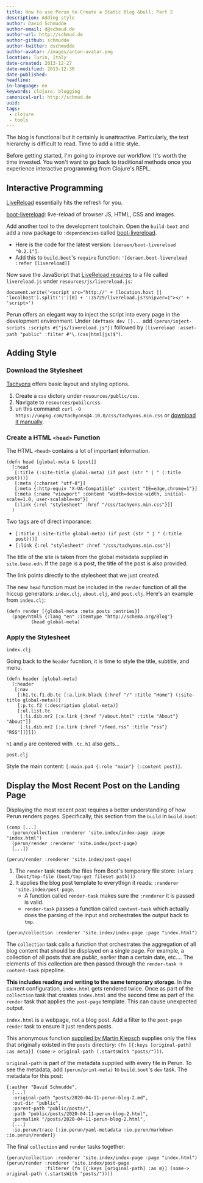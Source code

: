 ```yaml
---
title: How to use Perun to Create a Static Blog &bull; Part 2
description: Adding style
author: David Schmudde
author-email: d@schmud.de
author-url: http://schmud.de
author-github: schmudde
author-twitter: dschmudde
author-avatar: /images/anton-avatar.png
location: Turin, Italy
date-created: 2013-12-27
date-modified: 2013-12-30
date-published:
headline:
in-language: en
keywords: clojure, blogging
canonical-url: http://schmud.de
uuid:
tags:
 - clojure
 - tools
---
```



The blog is functional but it certainly is unattractive. Particularly, the text hierarchy is difficult to read. Time to add a little style.

Before getting started, I'm going to improve our workflow. It's worth the time invested. You won't want to go back to traditional methods once you experience interactive programming from Clojure's REPL.

## Interactive Programming

[LiveReload](http://livereload.com/) essentially hits the refresh for you.

[boot-livereload](https://github.com/Deraen/boot-livereload): live-reload of browser JS, HTML, CSS and images.

Add another tool to the development toolchain. Open the `build-boot` and add a new package to `:dependencies` called [boot-livereload](https://github.com/Deraen/boot-livereload).

- Here is the code for the latest version: `[deraen/boot-livereload "0.2.1"]`.
- Add this to `build.boot`'s `require` function: `'[deraen.boot-livereload :refer [livereload]]`

Now save the JavaScript that [LiveReload requires](http://livereload.com/browser/script-tag/) to a file called `livereload.js` under `resources/js/livereload.js`:

```
document.write('<script src="http://' + (location.host || 'localhost').split(':')[0] + ':35729/livereload.js?snipver=1"></' + 'script>')
```
Perun offers an elegant way to inject the script into every page in the development environment. Under `(deftask dev []...` add `(perun/inject-scripts :scripts #{"js/livereload.js"})` followed by `(livereload :asset-path "public" :filter #"\.(css|html|js)$")`.

## Adding Style

### Download the Stylesheet

[Tachyons](http://tachyons.io/) offers basic layout and styling options.

1. Create a `css` dictory under `resources/public/css`.
2. Navigate to `resources/pubilc/css`.
3. un this command: `curl -O https://unpkg.com/tachyons@4.10.0/css/tachyons.min.css` or [download it manually](https://unpkg.com/tachyons@4.10.0/css/tachyons.min.css`).

### Create a HTML `<head>` Function

The HTML `<head>` contains a lot of important information.

```
(defn head [global-meta & [post]]
  [:head
   [:title (:site-title global-meta) (if post (str " | " (:title post)))]
   [:meta {:charset "utf-8"}]
   [:meta {:http-equiv "X-UA-Compatible" :content "IE=edge,chrome=1"}]
   [:meta {:name "viewport" :content "width=device-width, initial-scale=1.0, user-scalable=no"}]
   [:link {:rel "stylesheet" :href "/css/tachyons.min.css"}]]
  )
```

Two tags are of direct imporance:

- `[:title (:site-title global-meta) (if post (str " | " (:title post)))]`
- `[:link {:rel "stylesheet" :href "/css/tachyons.min.css"}]`

The title of the site is taken from the global metadata supplied in `site.base.edn`. If the page is a post, the title of the post is also provided.

The link points directly to the stylesheet that we just created.

The new `head` function must be included in the `render` function of all the hiccup generators: `index.clj`, `about.clj`, and `post.clj`. Here's an example from `index.clj`:

```
(defn render [{global-meta :meta posts :entries}]
  (page/html5 {:lang "en" :itemtype "http://schema.org/Blog"}
         (head global-meta)
```

### Apply the Stylesheet

`index.clj`

Going back to the `header` fucntion, it is time to style the title, subtitle, and menu.

```
(defn header [global-meta]
  [:header
   [:nav
    [:h1.tc.f1.db.tc [:a.link.black {:href "/" :title "Home"} (:site-title global-meta)]]
    [:p.tc.f2 (:description global-meta)]
    [:ul.list.tc
     [:li.dib.mr2 [:a.link {:href "/about.html" :title "About"} "About"]]
     [:li.dib.mr2 [:a.link {:href "/feed.rss" :title "rss"} "RSS"]]]]])
```

`h1` and `p` are centered with `.tc`. `h1` also gets...

`post.clj`

Style the main content: `[:main.pa4 {:role "main"} (:content post)]`.

## Display the Most Recent Post on the Landing Page

Displaying the most recent post requires a better understanding of how Perun renders pages. Specifically, this section from the `build` in `build.boot`:

```
(comp [...]
  (perun/collection :renderer 'site.index/index-page :page "index.html")
  (perun/render :renderer 'site.index/post-page)
  [...])
```

`(perun/render :renderer 'site.index/post-page)`

1. The `render` task reads the files from Boot's temporary file store: `(slurp (boot/tmp-file (boot/tmp-get fileset path)))`
2. It applies the blog post template to everythign it reads: `:renderer 'site.index/post-page`.
    - A function called `render-task` makes sure the `:renderer` it is passed is valid.
    - `render-task` passes a function called `content-task` which actually does the parsing of the input and orchestrates the output back to `tmp`.

`(perun/collection :renderer 'site.index/index-page :page "index.html")`

The `collection` task calls a function that orchestrates the aggregation of all blog content that should be displayed on a single page. For example, a collection of all posts that are *public*, earlier than a certain date, etc&hellip;. The elements of this collection are then passed through the `render-task` &rarr; `content-task` pipepline.

**This includes reading and writing to the same temporary storage**. In the current configuration, `index.html` gets rendered twice. Once as part of the `collection` task that creates `index.html` and the second time as part of the `render` task that applies the `post-page` template. This can cause unexpected output.

`index.html` is a webpage, not a blog post. Add a filter to the `post-page` `render` task to ensure it just renders posts.

This anonymous function [supplied by Martin Klepsch](https://github.com/martinklepsch/martinklepsch.org/blob/04c6229ce5b931ddf2cd94d677afa5588bc1c693/build.boot#L54) supplies only the files that originally existed in the `posts` directory: `(fn [{:keys [original-path] :as meta}] (some-> original-path (.startsWith "posts/")))`.

`original-path` is part of the metadata supplied with every file in Perun. To see the metadata, add `(perun/print-meta)` to `build.boot`'s `dev` task. The metadata for this post:

```
{:author "David Schmudde",
  [...]
  :original-path "posts/2020-04-11-perun-blog-2.md",
  :out-dir "public",
  :parent-path "public/posts/",
  :path "public/posts/2020-04-11-perun-blog-2.html",
  :permalink "/posts/2020-04-11-perun-blog-2.html",
  [...]
  :io.perun/trace [:io.perun/yaml-metadata :io.perun/markdown :io.perun/render]}
```

The final `collection` and `render` tasks together:

```
(perun/collection :renderer 'site.index/index-page :page "index.html")
(perun/render :renderer 'site.index/post-page
              :filterer (fn [{:keys [original-path] :as m}] (some-> original-path (.startsWith "posts/"))))
```

